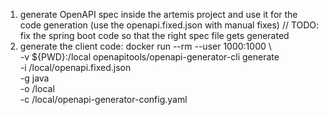 1) generate OpenAPI spec inside the artemis project and use it for the code generation (use the openapi.fixed.json with manual fixes)
// TODO: fix the spring boot code so that the right spec file gets generated
2) generate the client code:
   docker run --rm --user 1000:1000 \                                          
   -v ${PWD}:/local openapitools/openapi-generator-cli generate \
   -i /local/openapi.fixed.json \
   -g java \
   -o /local \
   -c /local/openapi-generator-config.yaml
